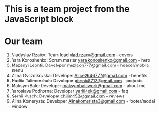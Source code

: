 # This is a team project from the JavaScript block

# Our team

1. Vladyslav Rzaiev: Team lead vlad.rzaev@gmail.com - covers <br />
2. Yara Konoshenko: Scrum master yara.konoshenko@gmail.com - hero <br />
3. Mazanyi Leontii: Developer mazleon777@gmail.com - header/mobile menu <br />
4. Alina Gvozdikovska: Developer Alice2646777@gmail.com - benefits <br />
5. Nadiia Talimonchak: Developer pitynia8717@gmail.com - projects <br />
6. Maksym Balo: Developer maksymbalowork@gmail.com - about me <br />
7. Yaroslava Podhorna: Developer yariii4ek@gmail.com - faq <br />
8. Serhii Kvach: Developer chilim452@gmail.com - reviews <br />
9. Alina Komerysta: Developer Alinakomerista3@gmail.com - footer/modal window
   <br />
